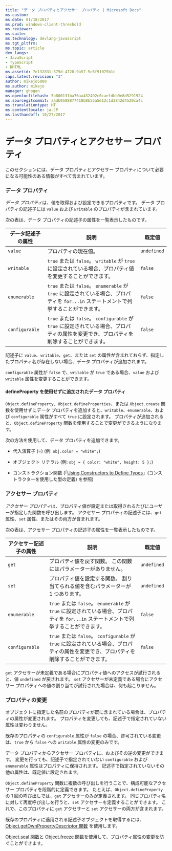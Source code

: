 ```yaml
---
title: "データ プロパティとアクセサー プロパティ | Microsoft Docs"
ms.custom: 
ms.date: 01/18/2017
ms.prod: windows-client-threshold
ms.reviewer: 
ms.suite: 
ms.technology: devlang-javascript
ms.tgt_pltfrm: 
ms.topic: article
dev_langs:
- JavaScript
- TypeScript
- DHTML
ms.assetid: 7e132831-375d-4728-9a57-5c6f91075b1c
caps.latest.revision: "3"
author: mikejo5000
ms.author: mikejo
manager: ghogen
ms.openlocfilehash: 5b800131ba76aa432492c0caefdbb9e8d5291924
ms.sourcegitcommit: aadb9588877418b8b55a5612c1d3842d4520ca4c
ms.translationtype: HT
ms.contentlocale: ja-JP
ms.lasthandoff: 10/27/2017
---
```

# <a name="data-properties-and-accessor-properties"></a>データ プロパティとアクセサー プロパティ
このセクションには、データ プロパティとアクセサー プロパティについて必要になる可能性のある情報がすべて含まれています。  
  
### <a name="data-properties"></a>データ プロパティ  
 *データ プロパティ*は、値を取得および設定できるプロパティです。 データ プロパティの記述子には `value` および `writable` のプロパティが含まれています。  
  
 次の表は、データ プロパティの記述子の属性を一覧表示したものです。  
  
|データ記述子の属性|説明|既定値|  
|-------------------------------|-----------------|-------------|  
|`value`|プロパティの現在値。|`undefined`|  
|`writable`|`true` または `false`。 `writable` が `true` に設定されている場合、プロパティ値を変更することができます。|`false`|  
|`enumerable`|`true` または `false`。 `enumerable` が `true` に設定されている場合、プロパティを `for...in` ステートメントで列挙することができます。|`false`|  
|`configurable`|`true` または `false`。 `configurable` が `true` に設定されている場合、プロパティの属性を変更でき、プロパティを削除することができます。|`false`|  
  
 記述子に `value`、`writable`、`get`、または `set` の属性が含まれておらず、指定したプロパティ名が存在しない場合、データ プロパティが追加されます。  
  
 `configurable` 属性が `false` で、`writable` が `true` である場合、`value` および `writable` 属性を変更することができます。  
  
#### <a name="data-properties-added-without-using-defineproperty"></a>defineProperty を使用せずに追加されたデータ プロパティ  
 `Object.defineProperty`、`Object.defineProperties`、または `Object.create` 関数を使用せずにデータ プロパティを追加すると、`writable`、`enumerable`、および `configurable` 属性がすべて `true` に設定されます。 プロパティが追加されると、`Object.defineProperty` 関数を使用することで変更ができるようになります。  
  
 次の方法を使用して、データ プロパティを追加できます。  
  
-   代入演算子 (=) (例: `obj.color = "white";`)  
  
-   オブジェクト リテラル (例: `obj = { color: "white", height: 5 };`)  
  
-   コンストラクション関数 (「[Using Constructors to Define Types](../../javascript/advanced/using-constructors-to-define-types.md)」(コンストラクターを使用した型の定義) を参照)  
  
### <a name="accessor-properties"></a>アクセサー プロパティ  
 *アクセサー プロパティ*は、プロパティ値が設定または取得されるたびにユーザーが指定した関数を呼び出します。 アクセサー プロパティの記述子には、`get` 属性、`set` 属性、またはその両方が含まれます。  
  
 次の表は、アクセサー プロパティの記述子の属性を一覧表示したものです。  
  
|アクセサー記述子の属性|説明|既定値|  
|-----------------------------------|-----------------|-------------|  
|`get`|プロパティ値を戻す関数。 この関数にはパラメーターがありません。|`undefined`|  
|`set`|プロパティ値を設定する関数。 割り当てられる値を含むパラメーターが 1 つあります。|`undefined`|  
|`enumerable`|`true` または `false`。 `enumerable` が `true` に設定されている場合、プロパティを `for...in` ステートメントで列挙することができます。|`false`|  
|`configurable`|`true` または `false`。 `configurable` が `true` に設定されている場合、プロパティの属性を変更でき、プロパティを削除することができます。|`false`|  
  
 `get` アクセサーが未定義である場合にプロパティ値へのアクセスが試行されると、値 `undefined` が戻されます。 `set` アクセサーが未定義である場合にアクセサー プロパティへの値の割り当てが試行された場合は、何も起こりません。  
  
### <a name="property-modifications"></a>プロパティの変更  
 オブジェクトに指定した名前のプロパティが既に含まれている場合は、プロパティの属性が変更されます。 プロパティを変更しても、記述子で指定されていない属性は変わりません。  
  
 既存のプロパティの `configurable` 属性が `false` の場合、許可されている変更は、`true` から `false` への `writable` 属性の変更のみです。  
  
 データ プロパティからアクセサー プロパティに、およびその逆の変更ができます。 変更を行っても、記述子で指定されていない `configurable` および `enumerable` 属性はプロパティに保持されます。 記述子で指定されていないその他の属性は、既定値に設定されます。  
  
 `Object.defineProperty` 関数に複数の呼び出しを行うことで、構成可能なアクセサー プロパティを段階的に定義できます。 たとえば、`Object.defineProperty` の 1 回の呼び出しでは、`get` アクセサーのみが定義されます。 同じプロパティ名に対して再度呼び出しを行うと、`set` アクセサーを定義することができます。 これで、このプロパティに `get` アクセサーと `set` アクセサーの両方が含まれます。  
  
 既存のプロパティに適用される記述子オブジェクトを取得するには、[Object.getOwnPropertyDescriptor 関数](../../javascript/reference/object-getownpropertydescriptor-function-javascript.md) を使用します。  
  
 [Object.seal 関数](../../javascript/reference/object-seal-function-javascript.md)と [Object.freeze 関数](../../javascript/reference/object-freeze-function-javascript.md)を使用して、プロパティ属性の変更を防ぐことができます。